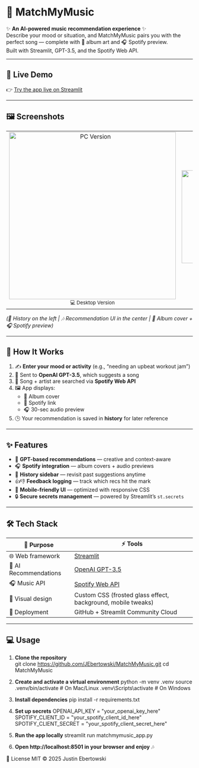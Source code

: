 # 🎵 MatchMyMusic  

✨ **An AI-powered music recommendation experience** ✨  
Describe your mood or situation, and MatchMyMusic pairs you with the perfect song — complete with 🎨 album art and 🎧 Spotify preview.  
Built with Streamlit, GPT-3.5, and the Spotify Web API.  

---

## 🚀 Live Demo  
👉 [Try the app live on Streamlit](https://matchmymusic.streamlit.app)  

---

## 🖼️ Screenshots  

<table>
  <tr>
    <td align="center">
      <img width="450" alt="PC Version" src="https://github.com/user-attachments/assets/880506e3-bd8a-49e1-83bd-113549ef07b0" />
      <br><sub>💻 Desktop Version</sub>
    </td>
    <td align="center">
      <img width="250" alt="Mobile Version" src="https://github.com/user-attachments/assets/6556d238-f6ed-4335-849b-4f724cbaad78" />
      <br><sub>📱 Mobile Version</sub>
    </td>
  </tr>
</table>  

*(📜 History on the left | 🎶 Recommendation UI in the center | 🎨 Album cover + 🎧 Spotify preview)*  

---

## 🔎 How It Works  

1. ✍️ **Enter your mood or activity** (e.g., “needing an upbeat workout jam”)  
2. 🤖 Sent to **OpenAI GPT-3.5**, which suggests a song  
3. 🎼 Song + artist are searched via **Spotify Web API**  
4. 🖼️ App displays:  
   - 🎨 Album cover  
   - 🔗 Spotify link  
   - 🎧 30-sec audio preview  
5. 🕒 Your recommendation is saved in **history** for later reference  

---

## ✨ Features  

- 🤖 **GPT-based recommendations** — creative and context-aware  
- 🎧 **Spotify integration** — album covers + audio previews  
- 📜 **History sidebar** — revisit past suggestions anytime  
- 👍👎 **Feedback logging** — track which recs hit the mark  
- 📱 **Mobile-friendly UI** — optimized with responsive CSS  
- 🔒 **Secure secrets management** — powered by Streamlit’s `st.secrets`  

---

## 🛠️ Tech Stack  

| 🔧 Purpose            | ⚡ Tools                                                                 |
|-----------------------|-------------------------------------------------------------------------|
| 🌐 Web framework      | [Streamlit](https://streamlit.io/)                                      |
| 🤖 AI Recommendations | [OpenAI GPT-3.5](https://openai.com/)                                   |
| 🎧 Music API          | [Spotify Web API](https://developer.spotify.com/documentation/web-api/) |
| 🎨 Visual design      | Custom CSS (frosted glass effect, background, mobile tweaks)            |
| 🚀 Deployment         | GitHub + Streamlit Community Cloud                                     |

---

## 💻 Usage  

1. **Clone the repository**  
   git clone https://github.com/JEbertowski/MatchMyMusic.git
   cd MatchMyMusic

2. **Create and activate a virtual environment**
python -m venv .venv
source .venv/bin/activate   # On Mac/Linux
.venv\Scripts\activate      # On Windows

3. **Install dependencies**
pip install -r requirements.txt

4. **Set up secrets**
OPENAI_API_KEY = "your_openai_key_here"
SPOTIFY_CLIENT_ID = "your_spotify_client_id_here"
SPOTIFY_CLIENT_SECRET = "your_spotify_client_secret_here"

5. **Run the app locally**
streamlit run matchmymusic_app.py

6. **Open http://localhost:8501 in your browser and enjoy** 🎶


📜 License
MIT © 2025 Justin Ebertowski
